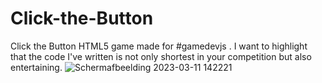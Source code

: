 # Click-the-Button
Click the Button HTML5 game made for #gamedevjs . I want to highlight that the code I've written is not only shortest in your competition but also entertaining.
![Schermafbeelding 2023-03-11 142221](https://user-images.githubusercontent.com/24913656/224487270-56a479c0-4be2-45d4-bedf-a29407fa14bc.png)


